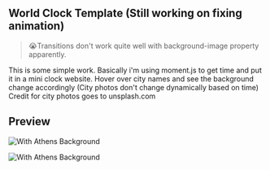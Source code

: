 ## World Clock Template (Still working on fixing animation)

>😭Transitions don't work quite well with background-image property apparently.

This is some simple work.
Basically i'm using moment.js to get time and put it in a mini clock website.
Hover over city names and see the background change accordingly (City photos don't change dynamically based on time)
Credit for city photos goes to unsplash.com


## Preview
![With Athens Background](https://github.com/stavrify/worldclock/blob/main/img/preview.png)

![With Athens Background](https://github.com/stavrify/worldclock/blob/main/img/preview1.gif)

